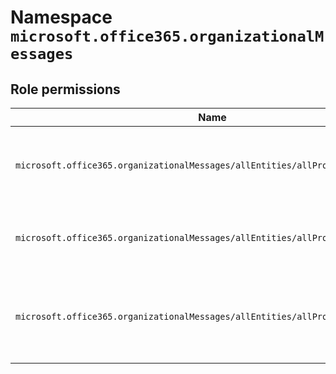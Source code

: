 # Namespace `microsoft.office365.organizationalMessages`
## Role permissions
|Name|Description|Privileged|
|-|-|-|
|`microsoft.office365.organizationalMessages/allEntities/allProperties/allTasks`|Manage all authoring aspects of Microsoft 365 Organizational Messages|False|
|`microsoft.office365.organizationalMessages/allEntities/allProperties/read`|Read all aspects of Microsoft 365 Organizational Messages|False|
|`microsoft.office365.organizationalMessages/allEntities/allProperties/update`|Approve or reject new organizational messages for delivery in the Microsoft 365 admin center|False|
